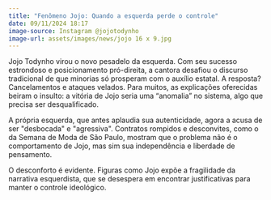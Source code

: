 ```yaml
---
title: "Fenômeno Jojo: Quando a esquerda perde o controle"
date: 09/11/2024 18:17
image-source: Instagram @jojotodynho
image-url: assets/images/news/jojo 16 x 9.jpg
---
```


Jojo Todynho virou o novo pesadelo da esquerda. Com seu sucesso estrondoso e posicionamento pró-direita, a cantora desafiou o discurso tradicional de que minorias só prosperam com o auxílio estatal. A resposta? Cancelamentos e ataques velados. Para muitos, as explicações oferecidas beiram o insulto: a vitória de Jojo seria uma “anomalia” no sistema, algo que precisa ser desqualificado.

A própria esquerda, que antes aplaudia sua autenticidade, agora a acusa de ser "desbocada" e "agressiva". Contratos rompidos e desconvites, como o da Semana de Moda de São Paulo, mostram que o problema não é o comportamento de Jojo, mas sim sua independência e liberdade de pensamento.

O desconforto é evidente. Figuras como Jojo expõe a fragilidade da narrativa esquerdista, que se desespera em encontrar justificativas para manter o controle ideológico.